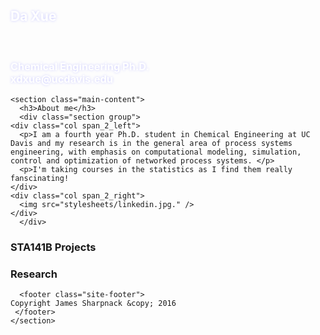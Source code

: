 <!-- This page was generated by GitHub Pages using the Hack theme by Ben Bleikamp. -->
<html lang="en-us">
  <head>
    <meta charset="UTF-8">
    <!--<title>Da Xue</title>-->
    <meta name="viewport" content="width=device-width, initial-scale=1">
    <link rel="stylesheet" type="text/css" href="stylesheets/normalize.css" media="screen">
    <link href='https://fonts.googleapis.com/css?family=Open+Sans:400,700' rel='stylesheet' type='text/css'>
    <link rel="stylesheet" type="text/css" href="stylesheets/stylesheet.css" media="screen">
    <link rel="stylesheet" type="text/css" href="stylesheets/github-light.css" media="screen">
        <style type="text/css">
      .page-header {
      background-image:url("stylesheets/whitebg.jpg");
      color: #fff;
      text-shadow: 0px 0px 4px #ccccff;
      }
    </style>
  </head>
  <body>
    <section class="page-header">
      <h1 class="project-name">Da Xue</h1>
      <h3 class="project-tagline">Chemical Engineering Ph.D. <br>xdxue@ucdavis.edu</h3>
    </section>

    <section class="main-content">
      <h3>About me</h3>
      <div class="section group">
	<div class="col span_2_left">
      <p>I am a fourth year Ph.D. student in Chemical Engineering at UC Davis and my research is in the general area of process systems engineering, with emphasis on computational modeling, simulation, control and optimization of networked process systems. </p>
      <p>I'm taking courses in the statistics as I find them really fanscinating! 
	</div>
	<div class="col span_2_right">
	  <img src="stylesheets/linkedin.jpg." />
	</div>
      </div>

<h3>STA141B Projects</h3>


<h3>Research</h3>

  


      <footer class="site-footer">
	Copyright James Sharpnack &copy; 2016
     </footer>
    </section>  
  </body>
</html>
